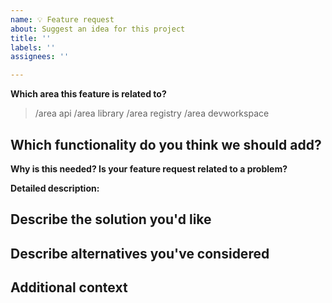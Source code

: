 ```yaml
---
name: 💡 Feature request
about: Suggest an idea for this project
title: ''
labels: ''
assignees: ''

---
```


<!--

Welcome! - We kindly ask you to:

  1. Fill out the issue template below 
  2. Use the Devfile Community Slack Channel: https://kubernetes.slack.com/archives/C02SX9E5B55 if you have a question rather than a bug or feature request.
    If you haven’t joined the Kubernetes workspace before, follow https://slack.k8s.io/.

Thanks for understanding and for contributing to the project!

-->

**Which area this feature is related to?**

<!--
    Uncomment appropriate `/area` lines, and delete the rest.
    For example, `> /area api` would simply become: `/area api`
-->

> /area api
> /area library
> /area registry
> /area devworkspace


## Which functionality do you think we should add?
<!--
    A clear and concise description of what the problem is. Ex. I'm always frustrated when [...]
-->
**Why is this needed? Is your feature request related to a problem?**

**Detailed description:**

## Describe the solution you'd like
<!--
    A clear and concise description of what you want to happen.
-->

## Describe alternatives you've considered
<!--
    A clear and concise description of any alternative solutions or features you've considered.
-->

## Additional context
<!--
    Add any other context or screenshots about the feature request here.
-->

